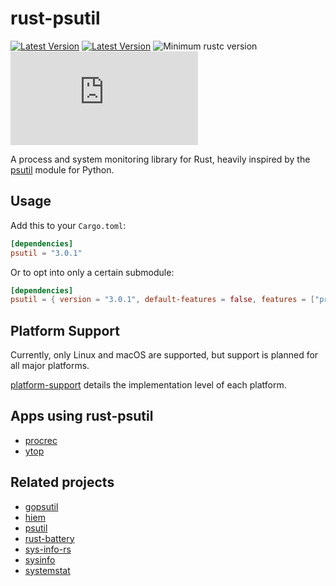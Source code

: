 # rust-psutil

[![Latest Version](https://img.shields.io/crates/v/psutil.svg)](https://crates.io/crates/psutil)
[![Latest Version](https://docs.rs/psutil/badge.svg)](https://docs.rs/psutil)
![Minimum rustc version](https://img.shields.io/badge/rustc-1.39+-green.svg)
[![Matrix](https://img.shields.io/matrix/rust-psutil:matrix.org)](https://matrix.to/#/#rust-psutil:matrix.org)

A process and system monitoring library for Rust, heavily inspired by the [psutil] module for Python.

## Usage

Add this to your `Cargo.toml`:

```toml
[dependencies]
psutil = "3.0.1"
```

Or to opt into only a certain submodule:

```toml
[dependencies]
psutil = { version = "3.0.1", default-features = false, features = ["process"] }
```

## Platform Support

Currently, only Linux and macOS are supported, but support is planned for all major platforms.

[platform-support](./platform-support.md) details the implementation level of each platform.

## Apps using rust-psutil

- [procrec](https://github.com/gh0st42/procrec)
- [ytop](https://github.com/cjbassi/ytop)

## Related projects

- [gopsutil](https://github.com/shirou/gopsutil)
- [hiem](https://github.com/heim-rs/heim)
- [psutil]
- [rust-battery](https://github.com/svartalf/rust-battery)
- [sys-info-rs](https://github.com/FillZpp/sys-info-rs)
- [sysinfo](https://github.com/GuillaumeGomez/sysinfo)
- [systemstat](https://github.com/myfreeweb/systemstat)

[psutil]: https://github.com/giampaolo/psutil
